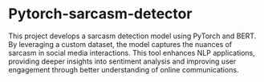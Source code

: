 # Pytorch-sarcasm-detector
This project develops a sarcasm detection model using PyTorch and BERT. By leveraging a custom dataset, the model captures the nuances of sarcasm in social media interactions. This tool enhances NLP applications, providing deeper insights into sentiment analysis and improving user engagement through better understanding of online communications.
